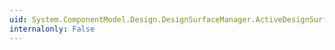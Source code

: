 ```yaml
---
uid: System.ComponentModel.Design.DesignSurfaceManager.ActiveDesignSurfaceChanged
internalonly: False
---
```

